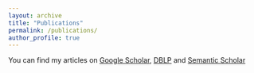 ```yaml
---
layout: archive
title: "Publications"
permalink: /publications/
author_profile: true
---
```


<!-- {% if author.googlescholar %}-->
  You can find my articles on <u><a href="https://scholar.google.ca/citations?user=j54VcVEAAAAJ&hl=en">Google Scholar</a></u>, <u><a href="https://dblp.org/pid/p/DoinaPrecup.html">DBLP</a></u> and <a href="https://www.semanticscholar.org/author/Doina-Precup/144368601">Semantic Scholar</a></u>
<!-- {% endif %}-->

<!-- {% include base_path %}
{% for post in site.publications reversed %}
  {% include archive-single.html %}
{% endfor %}-->
